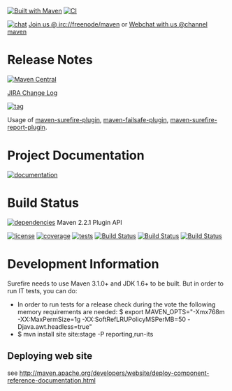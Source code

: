 [![Built with Maven](http://maven.apache.org/images/logos/maven-feather.png)](https://maven.apache.org/surefire/) [![CI](https://img.shields.io/badge/CI-Jenkins-red.svg?style=flat-square)](https://jenkins-ci.org/)

[![chat](https://www.irccloud.com/invite-svg?channel=maven&amp;hostname=irc.freenode.net&amp;port=6697&amp;ssl=1)](https://maven.apache.org/community.html) [Join us @ irc://freenode/maven] or [Webchat with us @channel maven]

# Release Notes

[![Maven Central](https://maven-badges.herokuapp.com/maven-central/org.apache.maven.surefire/surefire/badge.svg?style=plastic)](https://maven-badges.herokuapp.com/maven-central/org.apache.maven.surefire/surefire)

[JIRA Change Log]

[![tag](http://img.shields.io/github/tag/apache/maven-surefire.svg)](https://github.com/apache/maven-surefire/releases)

Usage of [maven-surefire-plugin], [maven-failsafe-plugin], [maven-surefire-report-plugin].

# Project Documentation

[![documentation](https://img.shields.io/badge/maven%20site-documentation-blue.svg?style=plastic)](https://maven.apache.org/surefire/)

# Build Status

[![dependencies](https://www.versioneye.com/java/org.apache.maven.plugins:maven-surefire-plugin/badge.svg?style=plastic)](https://builds.apache.org/job/maven-surefire/depgraph-view/) Maven 2.2.1 Plugin API

[![license](http://img.shields.io/:license-apache-red.svg?style=plastic)](http://www.apache.org/licenses/LICENSE-2.0.html) [![coverage](https://img.shields.io/jenkins/c/https/builds.apache.org/maven-surefire.svg?style=plastic)](https://builds.apache.org/job/maven-surefire/jacoco/) [![tests](https://img.shields.io/jenkins/t/https/builds.apache.org/maven-surefire.svg?style=plastic)](https://builds.apache.org/job/maven-surefire/lastBuild/testReport/) [![Build Status](https://builds.apache.org/job/maven-surefire/badge/icon?style=plastic)](https://builds.apache.org/job/maven-surefire) [![Build Status](https://builds.apache.org/job/maven-surefire-windows/badge/icon?style=plastic)](https://builds.apache.org/job/maven-surefire-windows) [![Build Status](https://builds.apache.org/job/maven-surefire-mvn-2.2.1/badge/icon?style=plastic)](https://builds.apache.org/job/maven-surefire-mvn-2.2.1)

# Development Information

Surefire needs to use Maven 3.1.0+ and JDK 1.6+ to be built.
But in order to run IT tests, you can do:
* In order to run tests for a release check during the vote the following memory requirements are needed:
  $ export MAVEN_OPTS="-Xmx768m -XX:MaxPermSize=1g -XX:SoftRefLRUPolicyMSPerMB=50 -Djava.awt.headless=true"
* $ mvn install site site:stage -P reporting,run-its

Deploying web site
------------------

see http://maven.apache.org/developers/website/deploy-component-reference-documentation.html

[Join us @ irc://freenode/maven]: https://www.irccloud.com/invite?channel=maven&amp;hostname=irc.freenode.net&amp;port=6697&amp;ssl=1
[Webchat with us @channel maven]: http://webchat.freenode.net/?channels=%23maven
[JIRA Change Log]: https://issues.apache.org/jira/browse/SUREFIRE/?selectedTab=com.atlassian.jira.jira-projects-plugin:changelog-panel
[maven-surefire-plugin]: https://maven.apache.org/surefire/maven-surefire-plugin/usage.html
[maven-failsafe-plugin]: https://maven.apache.org/surefire/maven-failsafe-plugin/usage.html
[maven-surefire-report-plugin]: https://maven.apache.org/surefire/maven-surefire-report-plugin/usage.html
